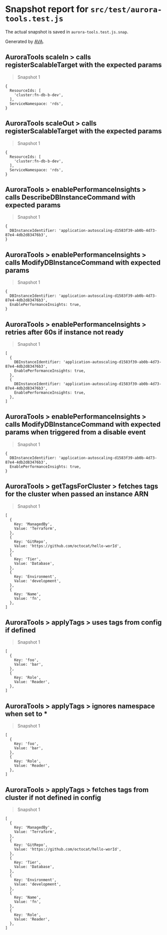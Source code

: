 # Snapshot report for `src/test/aurora-tools.test.js`

The actual snapshot is saved in `aurora-tools.test.js.snap`.

Generated by [AVA](https://avajs.dev).

## AuroraTools scaleIn > calls registerScalableTarget with the expected params

> Snapshot 1

    {
      ResourceIds: [
        'cluster:fn-db-b-dev',
      ],
      ServiceNamespace: 'rds',
    }

## AuroraTools scaleOut > calls registerScalableTarget with the expected params

> Snapshot 1

    {
      ResourceIds: [
        'cluster:fn-db-b-dev',
      ],
      ServiceNamespace: 'rds',
    }

## AuroraTools > enablePerformanceInsights > calls DescribeDBInstanceCommand with expected params

> Snapshot 1

    {
      DBInstanceIdentifier: 'application-autoscaling-d1583f39-ab0b-4d73-87e4-4db2d83476b3',
    }

## AuroraTools > enablePerformanceInsights > calls ModifyDBInstanceCommand with expected params

> Snapshot 1

    {
      DBInstanceIdentifier: 'application-autoscaling-d1583f39-ab0b-4d73-87e4-4db2d83476b3',
      EnablePerformanceInsights: true,
    }

## AuroraTools > enablePerformanceInsights > retries after 60s if instance not ready

> Snapshot 1

    [
      {
        DBInstanceIdentifier: 'application-autoscaling-d1583f39-ab0b-4d73-87e4-4db2d83476b3',
        EnablePerformanceInsights: true,
      },
      {
        DBInstanceIdentifier: 'application-autoscaling-d1583f39-ab0b-4d73-87e4-4db2d83476b3',
        EnablePerformanceInsights: true,
      },
    ]

## AuroraTools > enablePerformanceInsights > calls ModifyDBInstanceCommand with expected params when triggered from a disable event

> Snapshot 1

    {
      DBInstanceIdentifier: 'application-autoscaling-d1583f39-ab0b-4d73-87e4-4db2d83476b3',
      EnablePerformanceInsights: true,
    }

## AuroraTools > getTagsForCluster > fetches tags for the cluster when passed an instance ARN

> Snapshot 1

    [
      {
        Key: 'ManagedBy',
        Value: 'Terraform',
      },
      {
        Key: 'GitRepo',
        Value: 'https://github.com/octocat/hello-worId',
      },
      {
        Key: 'Tier',
        Value: 'Database',
      },
      {
        Key: 'Environment',
        Value: 'development',
      },
      {
        Key: 'Name',
        Value: 'fn',
      },
    ]

## AuroraTools > applyTags > uses tags from config if defined

> Snapshot 1

    [
      {
        Key: 'foo',
        Value: 'bar',
      },
      {
        Key: 'Role',
        Value: 'Reader',
      },
    ]

## AuroraTools > applyTags > ignores namespace when set to *

> Snapshot 1

    [
      {
        Key: 'foo',
        Value: 'bar',
      },
      {
        Key: 'Role',
        Value: 'Reader',
      },
    ]

## AuroraTools > applyTags > fetches tags from cluster if not defined in config

> Snapshot 1

    [
      {
        Key: 'ManagedBy',
        Value: 'Terraform',
      },
      {
        Key: 'GitRepo',
        Value: 'https://github.com/octocat/hello-worId',
      },
      {
        Key: 'Tier',
        Value: 'Database',
      },
      {
        Key: 'Environment',
        Value: 'development',
      },
      {
        Key: 'Name',
        Value: 'fn',
      },
      {
        Key: 'Role',
        Value: 'Reader',
      },
    ]
